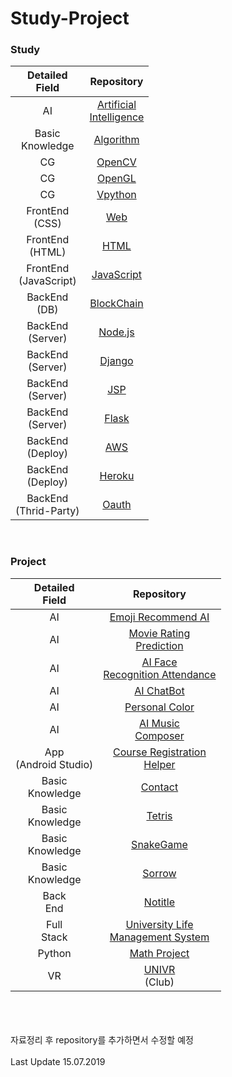 # Study-Project


### Study
|Detailed<br>Field|Repository|
|:--:|:--:|
|AI|[Artificial<br>Intelligence](https://github.com/study-artificial-intelligence/Artificial-Intelligence)|
|Basic<br>Knowledge|[Algorithm](https://github.com/kimkyeongnam/STUDY_Algorithm)|
|CG|[OpenCV](https://github.com/study-graphic/OpenCV)|
|CG|[OpenGL](https://github.com/study-graphic/OpenGL)|
|CG|[Vpython](https://github.com/study-graphic/Vpython)|
|FrontEnd<br>(CSS)|[Web](https://github.com/kimkyeongnam/STUDY_Web)|
|FrontEnd<br>(HTML)|[HTML](https://github.com/study-front-back/HTML)|
|FrontEnd<br>(JavaScript)|[JavaScript](https://github.com/study-front-back/JavaScript)|
|BackEnd<br>(DB)|[BlockChain](https://github.com/kimkyeongnam/BlockChain)|
|BackEnd<br>(Server)|[Node.js](https://github.com/study-front-back/Node.js)|
|BackEnd<br>(Server)|[Django](https://github.com/study-front-back/Django)|
|BackEnd<br>(Server)|[JSP](https://github.com/study-front-back/JSP)|
|BackEnd<br>(Server)|[Flask](https://github.com/study-front-back/Flask)|
|BackEnd<br>(Deploy)|[AWS](https://github.com/study-front-back/AWS)|
|BackEnd<br>(Deploy)|[Heroku](https://github.com/study-front-back/Heroku)|
|BackEnd<br>(Thrid-Party)|[Oauth](https://github.com/study-front-back/OAuth)|
<br>

### Project
|Detailed<br>Field|Repository|
|:--:|:--:|
|AI|[Emoji Recommend AI](https://github.com/sejongresearch/EmojiRecommend)|
|AI|[Movie Rating<br>Prediction](https://github.com/study-artificial-intelligence/Movie-Rating-Prediction)|
|AI|[AI Face<br>Recognition Attendance](https://github.com/study-artificial-intelligence/AI-Face-Recognition-Attendance)|
|AI|[AI ChatBot](https://github.com/min942773/SejongHackathon)|
|AI|[Personal Color](https://github.com/kimkyeongnam/Personal-Color)|
|AI|[AI Music<br>Composer](https://github.com/study-artificial-intelligence/AI-Music-Composer)|
|App<br>(Android Studio)|[Course Registration<br>Helper](https://github.com/study-application/Course-Registration-Helper)|
|Basic<br>Knowledge|[Contact](https://github.com/kimkyeongnam/Contact-Program-Project)|
|Basic<br>Knowledge|[Tetris](https://github.com/kimkyeongnam/Tetris)|
|Basic<br>Knowledge|[SnakeGame](https://github.com/kimkyeongnam/OSS-SnakeGame)|
|Basic<br>Knowledge|[Sorrow](https://github.com/melisdiary/SW-Basic-Design)|
|Back<br>End|[Notitle](https://github.com/kimkyeongnam/D2-Campus-Fest)|
|Full<br>Stack|[University Life<br>Management System](https://github.com/study-front-back/University_Life_Management_System)|
|Python|[Math Project](https://github.com/kimkyeongnam/PROJECT_Math-AI)|
|VR|[UNIVR](https://github.com/sejongunivr)<br>(Club)|

<br><br><br>
자료정리 후 repository를 추가하면서 수정할 예정  
<br>Last Update 15.07.2019
